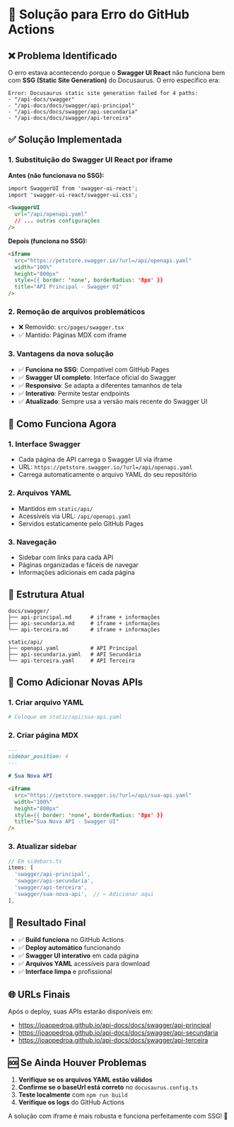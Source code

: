 # 🔧 Solução para Erro do GitHub Actions

## ❌ Problema Identificado

O erro estava acontecendo porque o **Swagger UI React** não funciona bem com **SSG (Static Site Generation)** do Docusaurus. O erro específico era:

```
Error: Docusaurus static site generation failed for 4 paths:
- "/api-docs/swagger"
- "/api-docs/docs/swagger/api-principal"
- "/api-docs/docs/swagger/api-secundaria"
- "/api-docs/docs/swagger/api-terceira"
```

## ✅ Solução Implementada

### 1. **Substituição do Swagger UI React por iframe**

**Antes (não funcionava no SSG):**
```markdown
import SwaggerUI from 'swagger-ui-react';
import 'swagger-ui-react/swagger-ui.css';

<SwaggerUI 
  url="/api/openapi.yaml"
  // ... outras configurações
/>
```

**Depois (funciona no SSG):**
```markdown
<iframe 
  src="https://petstore.swagger.io/?url=/api/openapi.yaml"
  width="100%" 
  height="800px" 
  style={{ border: 'none', borderRadius: '8px' }}
  title="API Principal - Swagger UI"
/>
```

### 2. **Remoção de arquivos problemáticos**

- ❌ Removido: `src/pages/swagger.tsx`
- ✅ Mantido: Páginas MDX com iframe

### 3. **Vantagens da nova solução**

- ✅ **Funciona no SSG**: Compatível com GitHub Pages
- ✅ **Swagger UI completo**: Interface oficial do Swagger
- ✅ **Responsivo**: Se adapta a diferentes tamanhos de tela
- ✅ **Interativo**: Permite testar endpoints
- ✅ **Atualizado**: Sempre usa a versão mais recente do Swagger UI

## 🚀 Como Funciona Agora

### 1. **Interface Swagger**
- Cada página de API carrega o Swagger UI via iframe
- URL: `https://petstore.swagger.io/?url=/api/openapi.yaml`
- Carrega automaticamente o arquivo YAML do seu repositório

### 2. **Arquivos YAML**
- Mantidos em `static/api/`
- Acessíveis via URL: `/api/openapi.yaml`
- Servidos estaticamente pelo GitHub Pages

### 3. **Navegação**
- Sidebar com links para cada API
- Páginas organizadas e fáceis de navegar
- Informações adicionais em cada página

## 📁 Estrutura Atual

```
docs/swagger/
├── api-principal.md      # iframe + informações
├── api-secundaria.md     # iframe + informações
└── api-terceira.md       # iframe + informações

static/api/
├── openapi.yaml          # API Principal
├── api-secundaria.yaml   # API Secundária
└── api-terceira.yaml     # API Terceira
```

## 🔧 Como Adicionar Novas APIs

### 1. **Criar arquivo YAML**
```bash
# Coloque em static/api/sua-api.yaml
```

### 2. **Criar página MDX**
```markdown
---
sidebar_position: 4
---

# Sua Nova API

<iframe 
  src="https://petstore.swagger.io/?url=/api/sua-api.yaml"
  width="100%" 
  height="800px" 
  style={{ border: 'none', borderRadius: '8px' }}
  title="Sua Nova API - Swagger UI"
/>
```

### 3. **Atualizar sidebar**
```typescript
// Em sidebars.ts
items: [
  'swagger/api-principal',
  'swagger/api-secundaria',
  'swagger/api-terceira',
  'swagger/sua-nova-api',  // ← Adicionar aqui
],
```

## 🎯 Resultado Final

- ✅ **Build funciona** no GitHub Actions
- ✅ **Deploy automático** funcionando
- ✅ **Swagger UI interativo** em cada página
- ✅ **Arquivos YAML** acessíveis para download
- ✅ **Interface limpa** e profissional

## 🌐 URLs Finais

Após o deploy, suas APIs estarão disponíveis em:
- https://joaopedroa.github.io/api-docs/docs/swagger/api-principal
- https://joaopedroa.github.io/api-docs/docs/swagger/api-secundaria
- https://joaopedroa.github.io/api-docs/docs/swagger/api-terceira

## 🆘 Se Ainda Houver Problemas

1. **Verifique se os arquivos YAML estão válidos**
2. **Confirme se o baseUrl está correto** no `docusaurus.config.ts`
3. **Teste localmente** com `npm run build`
4. **Verifique os logs** do GitHub Actions

A solução com iframe é mais robusta e funciona perfeitamente com SSG! 🎉
